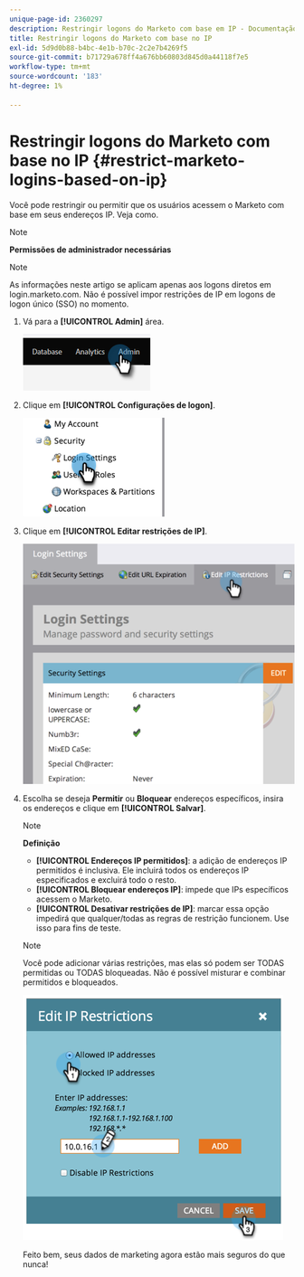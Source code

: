 ```yaml
---
unique-page-id: 2360297
description: Restringir logons do Marketo com base em IP - Documentação do Marketo - Documentação do produto
title: Restringir logons do Marketo com base no IP
exl-id: 5d9d0b88-b4bc-4e1b-b70c-2c2e7b4269f5
source-git-commit: b71729a678ff4a676bb60803d845d0a44118f7e5
workflow-type: tm+mt
source-wordcount: '183'
ht-degree: 1%

---
```


# Restringir logons do Marketo com base no IP {#restrict-marketo-logins-based-on-ip}

Você pode restringir ou permitir que os usuários acessem o Marketo com base em seus endereços IP. Veja como.

>[!NOTE]
>
>**Permissões de administrador necessárias**

>[!NOTE]
>
>As informações neste artigo se aplicam apenas aos logons diretos em login.marketo.com. Não é possível impor restrições de IP em logons de logon único (SSO) no momento.

1. Vá para a **[!UICONTROL Admin]** área.

   ![](assets/restrict-marketo-logins-based-on-ip-1.png)

1. Clique em **[!UICONTROL Configurações de logon]**.

   ![](assets/restrict-marketo-logins-based-on-ip-2.png)

1. Clique em **[!UICONTROL Editar restrições de IP]**.

   ![](assets/restrict-marketo-logins-based-on-ip-3.png)

1. Escolha se deseja **Permitir** ou **Bloquear** endereços específicos, insira os endereços e clique em **[!UICONTROL Salvar]**.

   >[!NOTE]
   >
   >**Definição**
   >
   >* **[!UICONTROL Endereços IP permitidos]**: a adição de endereços IP permitidos é inclusiva. Ele incluirá todos os endereços IP especificados e excluirá todo o resto.
   >* **[!UICONTROL Bloquear endereços IP]**: impede que IPs específicos acessem o Marketo.
   >* **[!UICONTROL Desativar restrições de IP]**: marcar essa opção impedirá que qualquer/todas as regras de restrição funcionem. Use isso para fins de teste.

   >[!NOTE]
   >
   >Você pode adicionar várias restrições, mas elas só podem ser TODAS permitidas ou TODAS bloqueadas. Não é possível misturar e combinar permitidos e bloqueados.

   ![](assets/restrict-marketo-logins-based-on-ip-4.png)

   Feito bem, seus dados de marketing agora estão mais seguros do que nunca!
